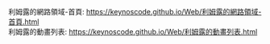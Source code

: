 利姆露的網路領域-首頁:
https://keynoscode.github.io/Web/利姆露的網路領域-首頁.html
<br>
利姆露的動畫列表:
https://keynoscode.github.io/Web/利姆露的動畫列表.html

